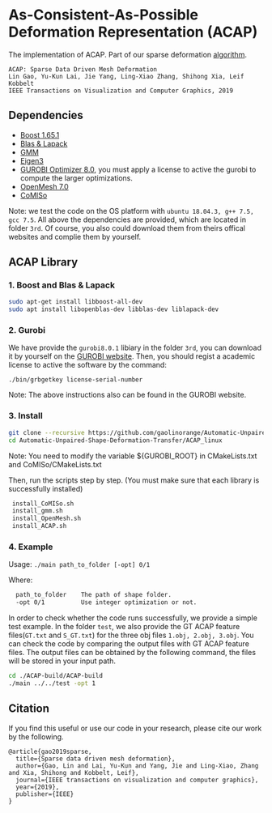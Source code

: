 
# As-Consistent-As-Possible Deformation Representation (ACAP)
The implementation of ACAP.
Part of our sparse deformation [algorithm](https://arxiv.org/abs/1709.01250).

```
ACAP: Sparse Data Driven Mesh Deformation
Lin Gao, Yu-Kun Lai, Jie Yang, Ling-Xiao Zhang, Shihong Xia, Leif Kobbelt
IEEE Transactions on Visualization and Computer Graphics, 2019
```


## Dependencies
- [Boost 1.65.1](https://www.boost.org/)
- [Blas & Lapack](https://www.netlib.org/lapack/lug/node11.html)
- [GMM](http://getfem.org/download.html)
- [Eigen3](http://eigen.tuxfamily.org/index.php?title=Main_Page)
- [GUROBI Optimizer 8.0](http://www.gurobi.com/), you must apply a license to active the gurobi to compute the larger optimizations.
- [OpenMesh 7.0](https://www.openmesh.org/download/)
- [CoMISo](https://graphics.rwth-aachen.de:9000/CoMISo/CoMISo)

Note: we test the code on the OS platform with ```ubuntu 18.04.3, g++ 7.5, gcc 7.5```. All above the dependencies are provided, which are located in folder ```3rd```. Of course, you also could download them from theirs offical websites and complie them by yourself.

## ACAP Library

### 1. Boost and Blas & Lapack

```sh
sudo apt-get install libboost-all-dev
sudo apt install libopenblas-dev libblas-dev liblapack-dev
```

### 2. Gurobi

We have provide the ```gurobi8.0.1``` libiary in the folder ```3rd```, you can download it by yourself on the [GUROBI website](https://www.gurobi.com/downloads/gurobi-optimizer-eula/). Then, you should regist a academic license to active the software by the command:

```
./bin/grbgetkey license-serial-number
```

Note: The above instructions also can be found in the GUROBI website.


### 3. Install

```sh
git clone --recursive https://github.com/gaolinorange/Automatic-Unpaired-Shape-Deformation-Transfer.git
cd Automatic-Unpaired-Shape-Deformation-Transfer/ACAP_linux
```

Note: You need to modify the variable ${GUROBI_ROOT} in CMakeLists.txt and CoMISo/CMakeLists.txt

Then, run the scripts step by step. (You must make sure that each library is successfully installed)

```sh
 install_CoMISo.sh
 install_gmm.sh
 install_OpenMesh.sh
 install_ACAP.sh
```

### 4. Example

Usage: ```./main path_to_folder [-opt] 0/1```

Where:

```sh
  path_to_folder    The path of shape folder.
  -opt 0/1          Use integer optimization or not.
```
In order to check whether the code runs successfully, we provide a simple test example. In the folder ```test```, we also provide the GT ACAP feature files(```GT.txt``` and ```S_GT.txt```) for the three obj files ```1.obj, 2.obj, 3.obj```. You can check the code by comparing the output files with GT ACAP feature files. The output files can be obtained by the following command, the files will be stored in your input path.

```sh
cd ./ACAP-build/ACAP-build
./main ../../test -opt 1
```

## Citation

If you find this useful or use our code in your research, please cite our work by the following.

```
@article{gao2019sparse,
  title={Sparse data driven mesh deformation},
  author={Gao, Lin and Lai, Yu-Kun and Yang, Jie and Ling-Xiao, Zhang and Xia, Shihong and Kobbelt, Leif},
  journal={IEEE transactions on visualization and computer graphics},
  year={2019},
  publisher={IEEE}
}
```
